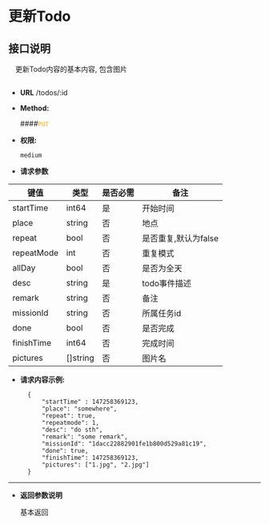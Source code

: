# 更新Todo

## 接口说明

　更新Todo内容的基本内容, 包含图片

## 


* **URL**
        /todos/:id
        

* **Method:**
  
  ####<font color=orange>`PUT`</font>

* **权限:**

  `medium`

*  **请求参数**

**键值** | **类型** | **是否必需** | **备注**
---------|----------|--------------|---------
startTime|int64|是|开始时间
place|string|否|地点
repeat|bool|否|是否重复,默认为false
repeatMode|int|否|重复模式
allDay|bool|否|是否为全天
desc|string|是|todo事件描述
remark|string|否|备注
missionId|string|否|所属任务id
done|bool|否|是否完成
finishTime|int64|否|完成时间
pictures|[]string|否|图片名
* **请求内容示例:**


        { 
            "startTime" : 147258369123,
            "place": "somewhere",
            "repeat": true,
            "repeatmode": 1,
            "desc": "do sth",
            "remark": "some remark",
            "missionId": "1dacc22882901fe1b800d529a81c19",
            "done": true,
            "finishTime": 147258369123,
            "pictures": ["1.jpg", "2.jpg"]
        }
--- 
*  **返回参数说明**

    基本返回
